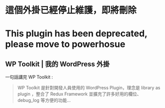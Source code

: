 # 這個外掛已經停止維護，即將刪除
# This plugin has been deprecated, please move to powerhosue

## WP Toolkit | 我的 WordPress 外掛
一句話講完 WP Toolkit :

> WP Toolkit 是針對開發人員使用的 WordPress Plugin，理念是 library as plugin ，整合了 Redux Framework 並擴充了許多好用的欄位、debug_log 等方便的功能...

<br><br><br>
